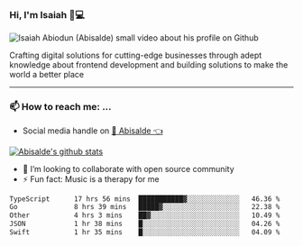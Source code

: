 ### Hi, I'm Isaiah 🌻💻

<img src="https://res.cloudinary.com/abisalde/image/upload/c_scale,h_311,w_816/v1616039512/Abisalde_github.gif" alt="Isaiah Abiodun (Abisalde) small video about his profile on Github">

Crafting digital solutions for cutting-edge businesses through adept knowledge about frontend development and building solutions to make the world a better place
<hr>

### 📫 How to reach me: ...
- Social media handle on <a href="https://twitter.com/abisalde">🔔  Abisalde   👈</a>


[![Abisalde's github stats](https://github-readme-stats.vercel.app/api?username=abisalde)](https://github.com/abisalde/github-readme-stats)

- 👯 I’m looking to collaborate with open source community
- ⚡ Fun fact: Music is a therapy for me


<!--
**abisalde/Abisalde** is a ✨ _special_ ✨ repository because its `README.md` (this file) appears on your GitHub profile.

Here are some ideas to get you started:


- 👯 I’m looking to collaborate with open source community
- 🤔 I’m looking for help with ...
- 💬 Ask me about ...
- 📫 How to reach me: ...
- 😄 Pronouns: ...
- ⚡ Fun fact: ...
-->

<!--START_SECTION:waka-->

```txt
TypeScript      17 hrs 56 mins  ███████████▓░░░░░░░░░░░░░   46.36 %
Go              8 hrs 39 mins   █████▓░░░░░░░░░░░░░░░░░░░   22.38 %
Other           4 hrs 3 mins    ██▓░░░░░░░░░░░░░░░░░░░░░░   10.49 %
JSON            1 hr 38 mins    █░░░░░░░░░░░░░░░░░░░░░░░░   04.26 %
Swift           1 hr 35 mins    █░░░░░░░░░░░░░░░░░░░░░░░░   04.09 %
```

<!--END_SECTION:waka-->

